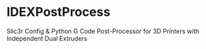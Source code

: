 # IDEXPostProcess
Slic3r Config &amp; Python G Code Post-Processor for 3D Printers with Independent Dual Extruders
